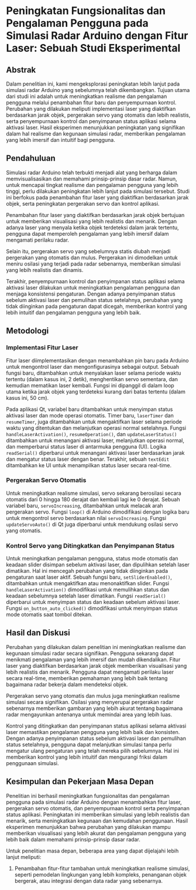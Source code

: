 # Peningkatan Fungsionalitas dan Pengalaman Pengguna pada Simulasi Radar Arduino dengan Fitur Laser: Sebuah Studi Eksperimental

## Abstrak

Dalam penelitian ini, kami mengeksplorasi peningkatan lebih lanjut pada simulasi radar Arduino yang sebelumnya telah dikembangkan. Tujuan utama dari studi ini adalah untuk meningkatkan realisme dan pengalaman pengguna melalui penambahan fitur baru dan penyempurnaan kontrol. Perubahan yang dilakukan meliputi implementasi laser yang diaktifkan berdasarkan jarak objek, pergerakan servo yang otomatis dan lebih realistis, serta penyempurnaan kontrol dan penyimpanan status aplikasi selama aktivasi laser. Hasil eksperimen menunjukkan peningkatan yang signifikan dalam hal realisme dan kegunaan simulasi radar, memberikan pengalaman yang lebih imersif dan intuitif bagi pengguna.

## Pendahuluan

Simulasi radar Arduino telah terbukti menjadi alat yang berharga dalam memvisualisasikan dan memahami prinsip-prinsip dasar radar. Namun, untuk mencapai tingkat realisme dan pengalaman pengguna yang lebih tinggi, perlu dilakukan peningkatan lebih lanjut pada simulasi tersebut. Studi ini berfokus pada penambahan fitur laser yang diaktifkan berdasarkan jarak objek, serta peningkatan pergerakan servo dan kontrol aplikasi.

Penambahan fitur laser yang diaktifkan berdasarkan jarak objek bertujuan untuk memberikan visualisasi yang lebih realistis dan menarik. Dengan adanya laser yang menyala ketika objek terdeteksi dalam jarak tertentu, pengguna dapat memperoleh pengalaman yang lebih imersif dalam mengamati perilaku radar.

Selain itu, pergerakan servo yang sebelumnya statis diubah menjadi pergerakan yang otomatis dan mulus. Pergerakan ini dimodelkan untuk meniru osilasi yang terjadi pada radar sebenarnya, memberikan simulasi yang lebih realistis dan dinamis.

Terakhir, penyempurnaan kontrol dan penyimpanan status aplikasi selama aktivasi laser dilakukan untuk meningkatkan pengalaman pengguna dan menjaga konsistensi pengaturan. Dengan adanya penyimpanan status sebelum aktivasi laser dan pemulihan status setelahnya, perubahan yang tidak diinginkan pada pengaturan dapat dicegah, memberikan kontrol yang lebih intuitif dan pengalaman pengguna yang lebih baik.

## Metodologi

### Implementasi Fitur Laser

Fitur laser diimplementasikan dengan menambahkan pin baru pada Arduino untuk mengontrol laser dan mengonfigurasinya sebagai output. Sebuah fungsi baru, ditambahkan untuk menyalakan laser selama periode waktu tertentu (dalam kasus ini, 2 detik), menghentikan servo sementara, dan kemudian mematikan laser kembali. Fungsi ini dipanggil di dalam loop utama ketika jarak objek yang terdeteksi kurang dari batas tertentu (dalam kasus ini, 50 cm).

Pada aplikasi Qt, variabel baru ditambahkan untuk menyimpan status aktivasi laser dan mode operasi otomatis. Timer baru, `laserTimer` dan `resumeTimer`, juga ditambahkan untuk mengaktifkan laser selama periode waktu yang ditentukan dan melanjutkan operasi normal setelahnya. Fungsi `handleLaserActivation()`, `resumeOperation()`, dan `updateLaserStatus()` ditambahkan untuk menangani aktivasi laser, melanjutkan operasi normal, dan memperbarui status laser di antarmuka pengguna (UI). Logika `readSerial()` diperbarui untuk menangani aktivasi laser berdasarkan jarak dan mengatur status laser dengan benar. Terakhir, sebuah `textEdit` ditambahkan ke UI untuk menampilkan status laser secara real-time.

### Pergerakan Servo Otomatis

Untuk meningkatkan realisme simulasi, servo sekarang berosilasi secara otomatis dari 0 hingga 180 derajat dan kembali lagi ke 0 derajat. Sebuah variabel baru, `servoIncreasing`, ditambahkan untuk melacak arah pergerakan servo. Fungsi `loop()` di Arduino dimodifikasi dengan logika baru untuk mengontrol servo berdasarkan nilai `servoIncreasing`. Fungsi `updateServoAuto()` di Qt juga diperbarui untuk mendukung osilasi servo yang otomatis.

### Kontrol Servo yang Ditingkatkan dan Penyimpanan Status

Untuk meningkatkan pengalaman pengguna, status mode otomatis dan keadaan slider disimpan sebelum aktivasi laser, dan dipulihkan setelah laser dimatikan. Hal ini mencegah perubahan yang tidak diinginkan pada pengaturan saat laser aktif. Sebuah fungsi baru, `setSliderEnabled()`, ditambahkan untuk mengaktifkan atau menonaktifkan slider. Fungsi `handleLaserActivation()` dimodifikasi untuk memulihkan status dan keadaan sebelumnya setelah laser dimatikan. Fungsi `readSerial()` diperbarui untuk menyimpan status dan keadaan sebelum aktivasi laser. Fungsi `on_button_auto_clicked()` dimodifikasi untuk menyimpan status mode otomatis saat tombol ditekan.

## Hasil dan Diskusi

Perubahan yang dilakukan dalam penelitian ini meningkatkan realisme dan kegunaan simulasi radar secara signifikan. Pengguna sekarang dapat menikmati pengalaman yang lebih imersif dan mudah dikendalikan. Fitur laser yang diaktifkan berdasarkan jarak objek memberikan visualisasi yang lebih realistis dan menarik. Pengguna dapat mengamati perilaku laser secara real-time, memberikan pemahaman yang lebih baik tentang bagaimana radar bekerja dalam mendeteksi objek.

Pergerakan servo yang otomatis dan mulus juga meningkatkan realisme simulasi secara signifikan. Osilasi yang menyerupai pergerakan radar sebenarnya memberikan gambaran yang lebih akurat tentang bagaimana radar mengayunkan antenanya untuk memindai area yang lebih luas.

Kontrol yang ditingkatkan dan penyimpanan status aplikasi selama aktivasi laser memastikan pengalaman pengguna yang lebih baik dan konsisten. Dengan adanya penyimpanan status sebelum aktivasi laser dan pemulihan status setelahnya, pengguna dapat melanjutkan simulasi tanpa perlu mengatur ulang pengaturan yang telah mereka pilih sebelumnya. Hal ini memberikan kontrol yang lebih intuitif dan mengurangi friksi dalam penggunaan simulasi.

## Kesimpulan dan Pekerjaan Masa Depan

Penelitian ini berhasil meningkatkan fungsionalitas dan pengalaman pengguna pada simulasi radar Arduino dengan menambahkan fitur laser, pergerakan servo otomatis, dan penyempurnaan kontrol serta penyimpanan status aplikasi. Peningkatan ini memberikan simulasi yang lebih realistis dan menarik, serta meningkatkan kegunaan dan kemudahan penggunaan. Hasil eksperimen menunjukkan bahwa perubahan yang dilakukan mampu memberikan visualisasi yang lebih akurat dan pengalaman pengguna yang lebih baik dalam memahami prinsip-prinsip dasar radar.

Untuk penelitian masa depan, beberapa area yang dapat dijelajahi lebih lanjut meliputi:

1. Penambahan fitur-fitur tambahan untuk meningkatkan realisme simulasi, seperti pemodelan lingkungan yang lebih kompleks, penanganan objek bergerak, atau integrasi dengan data radar yang sebenarnya.
